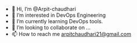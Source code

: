 - 👋 Hi, I’m @Arpit-chaudhari
- 👀 I’m interested in DevOps Engineering
- 🌱 I’m currently learning DevOps tools.
- 💞️ I’m looking to collaborate on ...
- 📫 How to reach me arpitchaudhari21@gmail.com
